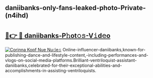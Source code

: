 ## daniibanks-only-fans​-leaked-photo​-Private-(n4ihd)


# <h2><a href="https://mediaupload.pro?title=daniibanks&ref=git">🔗👉 🔴 daniibanks-P𝚑ot𝚘𝚜-V𝚒d𝚎o</a></h2>

[![Corinna Kopf Nue Nu𝚍e𝚜](https://i.imgur.com/0qMVB7G.gif)](https://mediaupload.pro?title=daniibanks&ref=git)
Online-influencer-daniibanks,known-for-publishing-dance-and-lifestyle-content,-including-performances-and-vlogs-on-social-media-platforms.Brilliant-ventriloquist-assistant-daniibanks,celebrated-for-their-exceptional-abilities-and-accomplishments-in-assisting-ventriloquists.  